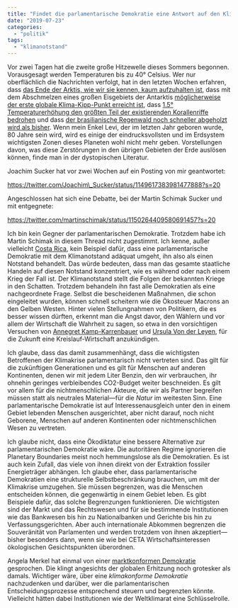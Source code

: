 ```yaml
---
title: "Findet die parlamentarische Demokratie eine Antwort auf den Klimanotstand? So, wie wir sie kennen, nicht."
date: "2019-07-23"
categories: 
  - "politik"
tags: 
  - "klimanotstand"
---
```


Vor zwei Tagen hat die zweite große Hitzewelle dieses Sommers begonnen. Vorausgesagt werden Temperaturen bis zu 40° Celsius. Wer nur oberflächlich die Nachrichten verfolgt, hat in den letzten Wochen erfahren, dass [das Ende der Arktis, wie wir sie kennen, kaum aufzuhalten ist](https://www.solarify.eu/2019/07/04/959-the-guardian-das-ende-der-arktis-wie-wir-sie-kennen/2/), dass mit dem Abschmelzen eines großen Eisgebiets der Antarktis [möglicherweise der erste globale Klima-Kipp-Punkt erreicht ist](https://idw-online.de/de/news717377), dass [1.5° Temperaturerhöhung den größten Teil der existierenden Korallenriffe bedrohen](https://www.spektrum.de/news/klimawandel-ist-das-sterben-der-korallen-noch-aufzuhalten/1652050) und dass [der brasilianische Regenwald noch schneller abgeholzt wird als bisher](https://m.spiegel.de/wissenschaft/natur/brasilien-rekord-abholzung-im-regenwald-hoechster-wert-seit-drei-jahren-a-1275652.html). Wenn mein Enkel Levi, der im letzten Jahr geboren wurde, 80 Jahre sein wird, wird es einige der eindrucksvollsten und im Erdsystem wichtigsten Zonen dieses Planeten wohl nicht mehr geben. Vorstellungen davon, was diese Zerstörungen in den übrigen Gebieten der Erde auslösen können, finde man in der dystopischen Literatur.

Joachim Sucker hat vor zwei Wochen auf ein Posting von mir geantwortet:

https://twitter.com/Joachim\_Sucker/status/1149617383981477888?s=20

Angeschlossen hat sich eine Debatte, bei der Martin Schimak Sucker und mit entgegnete:

https://twitter.com/martinschimak/status/1150264409580691457?s=20

Ich bin kein Gegner der parlamentarischen Demokratie. Trotzdem habe ich Martin Schimak in diesem Thread nicht zugestimmt. Ich kenne, außer vielleicht [Costa Rica](https://www.theguardian.com/world/2019/feb/25/costa-rica-plan-decarbonize-2050-climate-change-fight), kein Beispiel dafür, dass eine parlamentarische Demokratie mit dem Klimanotstand adäquat umgeht, ihn also als einen Notstand behandelt. Das würde bedeuten, dass man das gesamte staatliche Handeln auf diesen Notstand konzentriert, wie es während oder nach einem Krieg der Fall ist. Der Klimanotstand stellt die Folgen der bekannten Kriege in den Schatten. Trotzdem behandeln ihn fast alle Demokratien als eine nachgeordnete Frage. Selbst die bescheidenen Maßnahmen, die schon eingeleitet wurden, können schnell scheitern wie die Ökosteuer Macrons an den Gelben Westen. Hinter vielen Stellungnahmen von Politikern, die es besser wissen dürften, erkennt man die Angst davor, den Wählern und vor allem der Wirtschaft die Wahrheit zu sagen, so etwa in den vorsichtigen Versuchen von [Annegret Kamp-Karrenbauer](https://www.zeit.de/2019/26/klimapolitik-verantwortung-generationen-klimawandel-konsumverhalten) und [Ursula Von der Leyen](https://www.finanznachrichten.de/nachrichten-2019-07/47204567-von-der-leyen-kuendigt-neuen-aktionsplan-fuer-die-kreislaufwirtschaft-an-597.htm), für die Zukunft eine Kreislauf-Wirtschaft anzukündigen.

Ich glaube, dass das damit zusammenhängt, dass die wichtigsten Betroffenen der Klimakrise parlamentarisch nicht vertreten sind. Das gilt für die zukünftigen Generationen und es gilt für Menschen auf anderen Kontinenten, denen wir mit jedem Liter Benzin, den wir verbrauchen, ihr ohnehin geringes verbleibendes CO2-Budget weiter beschneiden. Es gilt vor allem für die nichtmenschlichen Akteure, die wir als Partner begreifen müssen statt als neutrales Material—für die _Natur_ im weitesten Sinn. Eine parlamentarische Demokratie ist auf Interessenausgleich unter den in einem Gebiet lebenden Menschen ausgerichtet, aber nicht darauf, noch nicht Geborene, Menschen auf anderen Kontinenten oder nichtmenschlichen Wesen zu vertreten.

Ich glaube nicht, dass eine Ökodiktatur eine bessere Alternative zur parlamentarischen Demokratie wäre. Die autoritären Regime ignorieren die Planetary Boundaries meist noch hemmungslose als die Demokratien. Es ist auch kein Zufall, das viele von ihnen direkt von der Extraktion fossiler Energieträger abhängen. Ich glaube eher, dass parlamentarische Demokratien eine strukturelle Selbstbeschränkung brauchen, um mit der Klimakrise umzugehen. Sie müssen begrenzen, was die Menschen entscheiden können, die gegenwärtig in einem Gebiet leben. Es gibt Beispiele dafür, das solche Begrenzungen funktionieren. Die wichtigsten sind der Markt und das Rechtswesen und für sie bestimmende Institutionen wie das Bankwesen bis hin zu Nationalbanken und Gerichte bis hin zu Verfassungsgerichten. Aber auch internationale Abkommen begrenzen die Souveränität von Parlamenten und werden trotzdem von ihnen akzeptiert—bisher besonders dann, wenn sie wie bei CETA Wirtschaftsinteressen ökologischen Gesichtspunkten überordnen.

Angela Merkel hat einmal von einer [marktkonformen Demokratie](https://www.nachdenkseiten.de/?p=10611) gesprochen. Die klingt angesichts der globalen Erhitzung noch grotesker als damals. Wichtiger wäre, über eine _klimakonforme Demokratie_ nachzudenken und darüber, wer die parlamentarischen Entscheidungsprozesse entsprechend steuern und begrenzten könnte. Vielleicht hätten dabei Institutionen wie der Weltklimarat eine Schlüsselrolle.
